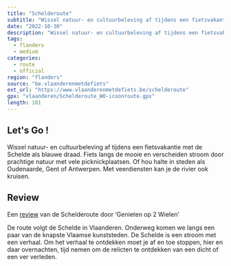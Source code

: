 ```yaml
---
title: "Schelderoute"
subtitle: "Wissel natuur- en cultuurbeleving af tijdens een fietsvakantie met de Schelde als blauwe draad."
date: "2022-10-30"
description: "Wissel natuur- en cultuurbeleving af tijdens een fietsvakantie met de Schelde als blauwe draad." 
tags:
  - flanders
  - medium
categories: 
  - route
  - official
region: "flanders"
source: "be.vlaanderenmetdefiets"
ext_url: "https://www.vlaanderenmetdefiets.be/schelderoute"
gpx: "vlaanderen/Schelderoute_WO-icoonroute.gpx"
length: 181
---
```


## Let's Go !

Wissel natuur- en cultuurbeleving af tijdens een fietsvakantie met de Schelde als blauwe draad. Fiets langs de mooie en verscheiden stroom door prachtige natuur met vele picknickplaatsen. Of hou halte in steden als Oudenaarde, Gent of Antwerpen. Met veerdiensten kan je de rivier ook kruisen.

## Review

Een [review](https://www.genietenop2wielen.be/fietsroute/schelderoute/) van de Schelderoute door ‘Genieten op 2 Wielen’

De route volgt de Schelde in Vlaanderen. Onderweg komen we langs een paar van de knapste Vlaamse kunststeden. De Schelde is een stroom met een verhaal. Om het verhaal te ontdekken moet je af en toe stoppen, hier en daar overnachten, tijd nemen om de relicten te ontdekken van een dicht of een ver verleden.